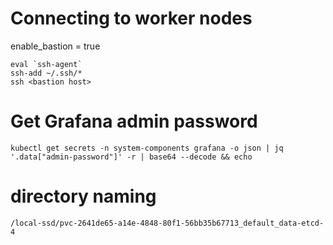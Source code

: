 # Connecting to worker nodes

enable_bastion = true
```
eval `ssh-agent`
ssh-add ~/.ssh/*
ssh <bastion host>
```

# Get Grafana admin password

```
kubectl get secrets -n system-components grafana -o json | jq '.data["admin-password"]' -r | base64 --decode && echo
```

# directory naming 

```
/local-ssd/pvc-2641de65-a14e-4848-80f1-56bb35b67713_default_data-etcd-4
```
